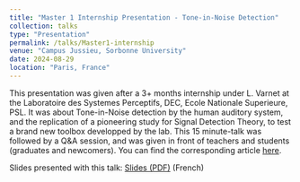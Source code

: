 ```yaml
---
title: "Master 1 Internship Presentation - Tone-in-Noise Detection"
collection: talks
type: "Presentation"
permalink: /talks/Master1-internship
venue: "Campus Jussieu, Sorbonne University"
date: 2024-08-29
location: "Paris, France"
---
```


This presentation was given after a 3+ months internship under L. Varnet at the Laboratoire des Systemes Perceptifs, DEC, Ecole Nationale Superieure, PSL. It was about Tone-in-Noise detection by the human auditory system, and the replication of a pioneering study for Signal Detection Theory, to test a brand new toolbox developped by the lab. This 15 minute-talk was followed by a Q&A session, and was given in front of teachers and students (graduates and newcomers). You can find the corresponding article [here](http://azallb.github.io/files/report_M1_internship_2024ENS.pdf).

Slides presented with this talk: [Slides (PDF)](/files/slides_stageM1.pdf) (French)
